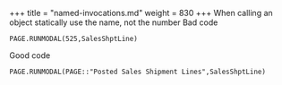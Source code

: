 +++
title = "named-invocations.md"
weight = 830
+++
When calling an object statically use the name, not the number
Bad code

    PAGE.RUNMODAL(525,SalesShptLine)  
      
    

Good code

    PAGE.RUNMODAL(PAGE::"Posted Sales Shipment Lines",SalesShptLine)
